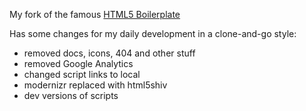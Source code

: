 My fork of the famous [HTML5 Boilerplate](http://html5boilerplate.com/)

Has some changes for my daily development in a clone-and-go style:
- removed docs, icons, 404 and other stuff
- removed Google Analytics
- changed script links to local
- modernizr replaced with html5shiv
- dev versions of scripts
